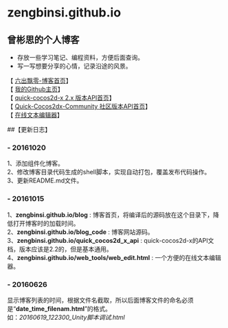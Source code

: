 # zengbinsi.github.io


## 曾彬思的个人博客

* 存放一些学习笔记、编程资料，方便后面查询。
* 写一写想要分享的心情，记录沿途的风景。




【 [六出飘零-博客首页](http://zengbinsi.github.io/blog)】  
【 [我的Github主页](https://github.com/zengbinsi)】  
【 [quick-cocos2d-x 2.x 版本API首页](http://zengbinsi.github.io/others/api_docs/quick_cocos2d_x_2_api)】  
【 [Quick-Cocos2dx-Community 社区版本API首页](http://zengbinsi.github.io/others/api_docs/quick_cocos2d_x_3_api)】  
【 [在线文本编辑器](http://zengbinsi.github.io/web_tools/web_edit.html)】  










##【更新日志】

### - 20161020
1、添加组件化博客。  
2、修改博客目录代码生成的shell脚本，实现自动打包，覆盖发布代码操作。  
3、更新README.md文件。


### - 20161015
1、**zengbinsi.github.io/blog** : 博客首页，将编译后的源码放在这个目录下，降低打开博客时的加载时间。  
2、**zengbinsi.github.io/blog_code** : 博客网站源码。  
3、**zengbinsi.github.io/quick_cocos2d_x_api** : quick-cocos2d-x的API文档，版本应该是2.2的，但是基本通用。  
4、**zengbinsi.github.io/web_tools/web_edit.html** : 一个方便的在线文本编辑器。  


  
  
  
### - 20160626

显示博客列表的时间，根据文件名截取，所以后面博客文件的命名必须是“**date_time_filenam.html**”的格式。  
如：*20160619_122300_Unity脚本调试.html*  

